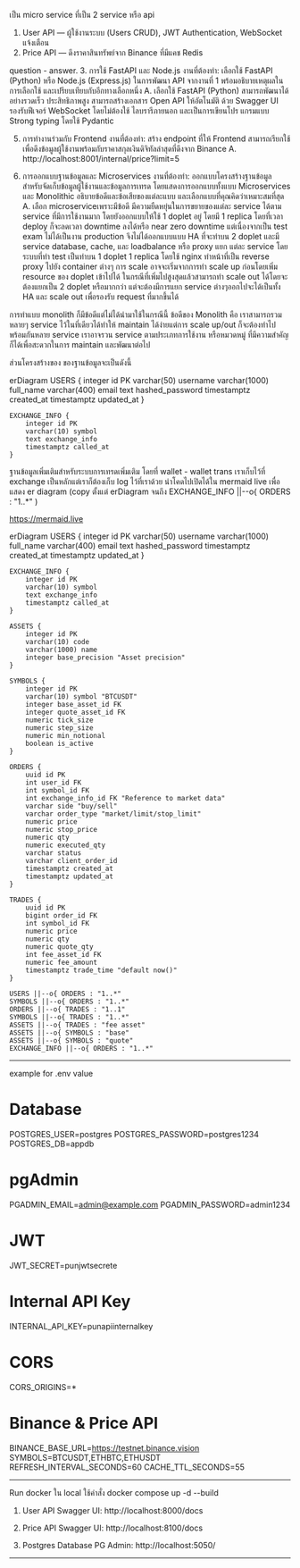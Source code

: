 เป็น micro service ที่เป็น 2 service หรือ api
1. User API — ผู้ใช้งานระบบ (Users CRUD), JWT Authentication, WebSocket แจ้งเตือน
2. Price API — ดึงราคาสินทรัพย์จาก Binance ที่มีแคช Redis

question - answer.
3. การใช้ FastAPI และ Node.js
งานที่ต้องทำ:
เลือกใช้ FastAPI (Python) หรือ Node.js (Express.js) ในการพัฒนา API จากงานที่ 1 พร้อมอธิบายเหตุผลในการเลือกใช้ และเปรียบเทียบกับอีกทางเลือกหนึ่ง
A. เลือกใช้ FastAPI (Python) สามารถพัฒนาได้อย่างรวดเร็ว ประสิทธิภาพสูง สามารถสร้างเอกสาร Open API ให้อัตโนมัติ ด้วย Swagger UI รองรับฟีเจอร์ WebSocket โดยไม่ต้องใช้ ไลบรารีภายนอก และเป็นการเขียนโปร
แกรมแบบ Strong typing โดยใช้ Pydantic

5. การทำงานร่วมกับ Frontend
งานที่ต้องทำ:
สร้าง endpoint ที่ให้ Frontend สามารถเรียกใช้เพื่อดึงข้อมูลผู้ใช้งานพร้อมกับราคาสกุลเงินดิจิทัลล่าสุดที่ดึงจาก Binance
A. http://localhost:8001/internal/price?limit=5


7. การออกแบบฐานข้อมูลและ Microservices
งานที่ต้องทำ:
ออกแบบโครงสร้างฐานข้อมูลสำหรับจัดเก็บข้อมูลผู้ใช้งานและข้อมูลการเทรด โดยแสดงการออกแบบทั้งแบบ Microservices และ Monolithic อธิบายข้อดีและข้อเสียของแต่ละแบบ และเลือกแบบที่คุณคิดว่าเหมาะสมที่สุด
A. เลือก microserviceเพราะมีข้อดี  มีความยืดหยุ่นในการขยายของแต่ละ service ได้ตาม service ที่มีการใช้งานมาก โดยยังออกแบบให้ใช้ 1 doplet อยู่ โดยมี 1 replica โดยที่เวลา deploy ก็จะลดเวลา downtime ลงได้หรือ near zero downtime แต่เนื่องจากเป็น test exam ไม่ได้เป็นงาน production
จึงไม่ได้ออกแบบแบบ HA ที่จะทำบน 2 doplet และมี service database, cache, และ loadbalance 
หรือ proxy แยก แต่ละ service
โดยระบบที่ทำ test เป็นทำบน 1 doplet 1 replica โดยใช้ nginx ทำหน้าที่เป็น reverse proxy ไปยัง
container ต่างๆ การ scale อาจจะเริ่มจากการทำ scale up ก่อนโดยเพิ่ม resource ของ doplet เข้าไปได้
ในกรณีที่เพิ่มไปสูงสุดแล้วสามารถทำ scale out ได้โดยจะต้องแยกเป็น 2 doplet หรือมากกว่า
แต่จะต้องมีการแยก service ต่างๆออกไปจะได้เป็นทั้ง HA และ scale out เพื่อรองรับ request ที่มากขึ้นได้

การทำแบบ monolith ก็มีข้อดีแต่ไม่ได้นำมาใช้ในกรณีนี้ ข้อดีของ Monolith คือ เราสามารถรวม หลายๆ
service ไว้ในที่เดียวได้ทำให้ maintain ได้ง่ายแต่การ scale up/out ก็จะต้องทำไปพร้อมกันหลาย service
เราอาจรวน service ตามประเภทการใช้งาน หรือหมวดหมู่ ที่มีความสำคัญ ก็ได้เพื่อสะดวกในการ maintain
และพัฒนาต่อไป

ส่วนโครงสร้างของ ของฐานข้อมูลจะเป็นดังนี้

erDiagram
    USERS {
        integer id PK
        varchar(50) username
        varchar(1000) full_name
        varchar(400) email
        text hashed_password
        timestamptz created_at
        timestamptz updated_at
    }

    EXCHANGE_INFO {
        integer id PK
        varchar(10) symbol
        text exchange_info
        timestamptz called_at
    }


ฐานข้อมูลเพิ่มเติมสำหรับระบบการเทรดเพิ่มเติม
โดยที่ wallet - wallet trans เราเก็บไว้ที่ exchange เป็นหลักแต่เราก็ต้องเก็บ
log ไว้ที่เราด้วย นำโคดไปเปิดได้ใน mermaid live เพื่อแสดง er diagram 
(copy ตั้งแต่ erDiagram จนถึง EXCHANGE_INFO ||--o{ ORDERS : "1..*" )

https://mermaid.live

erDiagram
    USERS {
        integer id PK
        varchar(50) username
        varchar(1000) full_name
        varchar(400) email
        text hashed_password
        timestamptz created_at
        timestamptz updated_at
    }

    EXCHANGE_INFO {
        integer id PK
        varchar(10) symbol
        text exchange_info
        timestamptz called_at
    }

    ASSETS {
        integer id PK
        varchar(10) code
        varchar(1000) name
        integer base_precision "Asset precision"
    }

    SYMBOLS {
        integer id PK
        varchar(10) symbol "BTCUSDT"
        integer base_asset_id FK
        integer quote_asset_id FK
        numeric tick_size
        numeric step_size
        numeric min_notional
        boolean is_active
    }

    ORDERS {
        uuid id PK
        int user_id FK
        int symbol_id FK
        int exchange_info_id FK "Reference to market data"
        varchar side "buy/sell"
        varchar order_type "market/limit/stop_limit"
        numeric price
        numeric stop_price
        numeric qty
        numeric executed_qty
        varchar status
        varchar client_order_id
        timestamptz created_at
        timestamptz updated_at
    }

    TRADES {
        uuid id PK
        bigint order_id FK
        int symbol_id FK
        numeric price
        numeric qty
        numeric quote_qty
        int fee_asset_id FK
        numeric fee_amount
        timestamptz trade_time "default now()"
    }

    USERS ||--o{ ORDERS : "1..*"
    SYMBOLS ||--o{ ORDERS : "1..*"
    ORDERS ||--o{ TRADES : "1..1"
    SYMBOLS ||--o{ TRADES : "1..*"
    ASSETS ||--o{ TRADES : "fee asset"
    ASSETS ||--o{ SYMBOLS : "base"
    ASSETS ||--o{ SYMBOLS : "quote"
    EXCHANGE_INFO ||--o{ ORDERS : "1..*"

-----------------------------------------------------------------------------
example for .env value
# Database
POSTGRES_USER=postgres
POSTGRES_PASSWORD=postgres1234
POSTGRES_DB=appdb

# pgAdmin
PGADMIN_EMAIL=admin@example.com
PGADMIN_PASSWORD=admin1234

# JWT
JWT_SECRET=punjwtsecrete

# Internal API Key
INTERNAL_API_KEY=punapiinternalkey

# CORS
CORS_ORIGINS=*

# Binance & Price API
BINANCE_BASE_URL=https://testnet.binance.vision
SYMBOLS=BTCUSDT,ETHBTC,ETHUSDT
REFRESH_INTERVAL_SECONDS=60
CACHE_TTL_SECONDS=55

-----------------------------------------------------------------------------
Run docker ใน local ใช้คำสั่ง
docker compose up -d --build

1. User API 
Swagger UI: http://localhost:8000/docs

2. Price API
Swagger UI: http://localhost:8100/docs

3. Postgres Database
PG Admin: http://localhost:5050/

-----------------------------------------------------------------------------